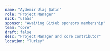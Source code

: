 ```yaml
---
name: "Aydemir Ulaş Şahin"
role: "Project Manager"
nick: "ulaas"
sponsor: "Awaiting GitHub sponsors membership"
team: "core"
draft: false
desc: "Project Manager and core contributor"
location: "Turkey"
---
```



